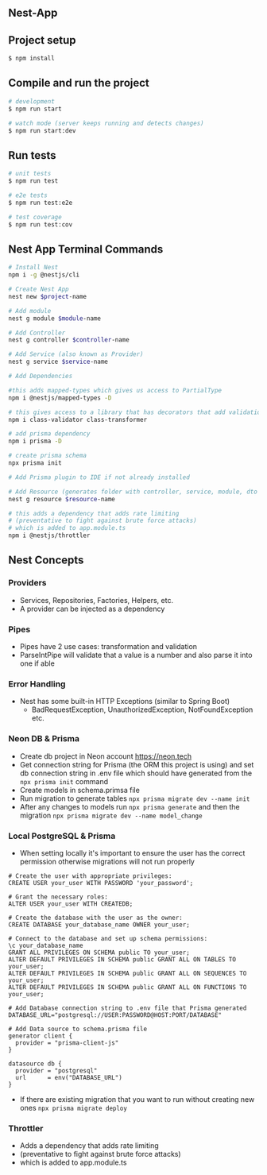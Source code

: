 ## Nest-App

## Project setup

```bash
$ npm install
```

## Compile and run the project

```bash
# development
$ npm run start

# watch mode (server keeps running and detects changes)
$ npm run start:dev
```

## Run tests

```bash
# unit tests
$ npm run test

# e2e tests
$ npm run test:e2e

# test coverage
$ npm run test:cov
```

## Nest App Terminal Commands

```bash
# Install Nest
npm i -g @nestjs/cli  

# Create Nest App
nest new $project-name 

# Add module
nest g module $module-name

# Add Controller
nest g controller $controller-name

# Add Service (also known as Provider)
nest g service $service-name

# Add Dependencies

#this adds mapped-types which gives us access to PartialType
npm i @nestjs/mapped-types -D

# this gives access to a library that has decorators that add validation to our dtos
npm i class-validator class-transformer

# add prisma dependency
npm i prisma -D

# create prisma schema
npx prisma init

# Add Prisma plugin to IDE if not already installed

# Add Resource (generates folder with controller, service, module, dto and entities all at once)
nest g resource $resource-name

# this adds a dependency that adds rate limiting 
# (preventative to fight against brute force attacks)
# which is added to app.module.ts
npm i @nestjs/throttler

```

## Nest Concepts

### Providers

- Services, Repositories, Factories, Helpers, etc.
- A provider can be injected as a dependency

### Pipes

- Pipes have 2 use cases: transformation and validation
- ParseIntPipe will validate that a value is a number and also parse it into one if able

### Error Handling

- Nest has some built-in HTTP Exceptions (similar to Spring Boot)
    - BadRequestException, UnauthorizedException, NotFoundException etc.

### Neon DB & Prisma

- Create db project in Neon account https://neon.tech
- Get connection string for Prisma (the ORM this project is using) and set db connection string in .env file which
  should have generated from the `npx prisma init` command
- Create models in schema.primsa file
- Run migration to generate tables `npx prisma migrate dev --name init`
- After any changes to models run `npx prisma generate` and then the migration
  `npx prisma migrate dev --name model_change`

### Local PostgreSQL & Prisma

- When setting locally it's important to ensure the user has 
  the correct permission otherwise migrations will not run
  properly

```psql
# Create the user with appropriate privileges:
CREATE USER your_user WITH PASSWORD 'your_password';

# Grant the necessary roles:
ALTER USER your_user WITH CREATEDB;

# Create the database with the user as the owner:
CREATE DATABASE your_database_name OWNER your_user;

# Connect to the database and set up schema permissions:
\c your_database_name
GRANT ALL PRIVILEGES ON SCHEMA public TO your_user;
ALTER DEFAULT PRIVILEGES IN SCHEMA public GRANT ALL ON TABLES TO your_user;
ALTER DEFAULT PRIVILEGES IN SCHEMA public GRANT ALL ON SEQUENCES TO your_user;
ALTER DEFAULT PRIVILEGES IN SCHEMA public GRANT ALL ON FUNCTIONS TO your_user;

# Add Database connection string to .env file that Prisma generated
DATABASE_URL="postgresql://USER:PASSWORD@HOST:PORT/DATABASE"

# Add Data source to schema.prisma file
generator client {
  provider = "prisma-client-js"
}

datasource db {
  provider = "postgresql"
  url      = env("DATABASE_URL")
}

```

- If there are existing migration that you want to run without creating new ones
`npx prisma migrate deploy`

### Throttler

- Adds a dependency that adds rate limiting
- (preventative to fight against brute force attacks)
- which is added to app.module.ts
